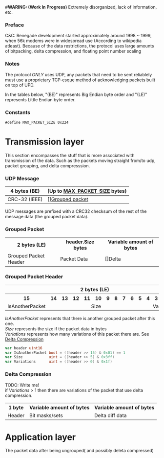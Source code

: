 #**WARING: (Work In Progress)** Extremely disorganized, lack of information, etc.

### <a name="preface"></a>Preface
C&C: Renegade development started approximately around 1998 ~ 1999, when 56k modems were in widespread use (According to wikipedia atleast). Because of the data restrictions, the protocol uses large amounts of bitpacking, delta compression, and floating point number scaling  

### <a name="notes"></a>Notes
The protocol *ONLY* uses UDP, any packets that need to be sent reliablely must use a proprietary TCP-esque method of acknowledging packets built on top of UPD.

In the tables below, "(BE)" represents Big Endian byte order and "(LE)" represents Little Endian byte order.

### <a name="constants"></a>Constants
```
#define MAX_PACKET_SIZE 0x224
```

# <a name="translayer"></a>Transmission layer
This section encompasses the stuff that is more associated with transmission of the data. Such as the packets moving straight from/to udp, packet grouping, and delta compresssion.


### <a name="udpmessage"></a>UDP Message
| 4 bytes (BE)  | [Up to [MAX_PACKET_SIZE](#constants) bytes)       |
|---------------|---------------------------------------|
| CRC-32 (IEEE) | [][Grouped packet](#groupedpacket) |

UDP messages are prefixed with a CRC32 checksum of the rest of the message data (the grouped packet data). 

### <a name="groupedpacket"></a>Grouped Packet
<table>
	<tr>
		<th>2 bytes (LE)</th>
		<th>header.Size bytes</th>
		<th>Variable amount of bytes</th>
	</tr>
  <tr>
    <td>Grouped Packet Header</td>
    <td>Packet Data</td>
    <td>[]Delta</td>
  </tr>
</table>

### <a name="groupedpacketheader"></a>Grouped Packet Header
<table>
	<tr>
		<th colspan="16">2 bytes (LE)</th>
	</tr>
	<tr>
		<th>15</th>
	  <th>14</th>
	  <th>13</th>
    <th>12</th>
    <th>11</th>
    <th>10</th>
    <th>9</th>
    <th>8</th>
    <th>7</th>
    <th>6</th>
    <th>5</th>
    <th>4</th>
    <th>3</th>
    <th>2</th>
    <th>1</th>
    <th>0</th>
  </tr>
  <tr>
    <td colspan="1" style="text-align: center">IsAnotherPacket</td>
    <td colspan="10" style="text-align: center">Size</td>
    <td colspan="5" style="text-align: center">Variations</td>
  </tr>
</table>

_IsAnotherPacket_ represents that there is another grouped packet after this one.<br />
_Size_ represents the size if the packet data in bytes<br />
_Variations_ represents how many variations of this packet there are. See [Delta Compression](#deltacompression)<br />

```Go
var header uint16
var IsAnotherPacket bool = ((header >> 15) & 0x01) == 1
var Size            uint = ((header >> 5) & 0x3ff)
var Variations      uint = ((header >> 0) & 0x1f)
```

### <a name="deltacompression"></a>Delta Compression
TODO: Write me!</br>
if _Variations_ > 1 then there are variations of the packet that use delta compression.

<table>
	<tr>
		<th>1 byte</th>
		<th>Variable amount of bytes</th>
		<th>Variable amount of bytes</th>
	</tr>
  <tr>
    <td>Header</td>
    <td>Bit masks/sets</td>
    <td>Delta diff data</td>
  </tr>
</table>



# <a name="applayer"></a>Application layer
The packet data after being ungrouped( and possibly deleta compressed) 
